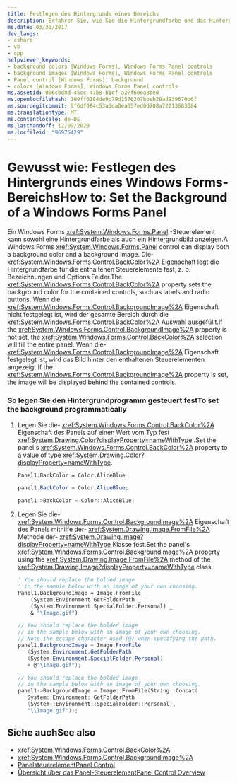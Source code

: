 ```yaml
---
title: Festlegen des Hintergrunds eines Bereichs
description: Erfahren Sie, wie Sie die Hintergrundfarbe und das Hintergrundbild eines Windows Forms Panel mit dem Designer festlegen.
ms.date: 03/30/2017
dev_langs:
- csharp
- vb
- cpp
helpviewer_keywords:
- background colors [Windows Forms], Windows Forms Panel controls
- background images [Windows Forms], Windows Forms Panel controls
- Panel control [Windows Forms], background
- colors [Windows Forms], Windows Forms Panel controls
ms.assetid: 096cbd8d-45cc-47b8-b1ef-a27f60ea8be0
ms.openlocfilehash: 109ff6184de9c79d1576207bbeb29ad939670b6f
ms.sourcegitcommit: 9f6df084c53a3da0ea657ed0d708a72213683084
ms.translationtype: MT
ms.contentlocale: de-DE
ms.lasthandoff: 12/09/2020
ms.locfileid: "96975429"
---
```

# <a name="how-to-set-the-background-of-a-windows-forms-panel"></a><span data-ttu-id="2c431-103">Gewusst wie: Festlegen des Hintergrunds eines Windows Forms-Bereichs</span><span class="sxs-lookup"><span data-stu-id="2c431-103">How to: Set the Background of a Windows Forms Panel</span></span>
<span data-ttu-id="2c431-104">Ein Windows Forms <xref:System.Windows.Forms.Panel> -Steuerelement kann sowohl eine Hintergrundfarbe als auch ein Hintergrundbild anzeigen.</span><span class="sxs-lookup"><span data-stu-id="2c431-104">A Windows Forms <xref:System.Windows.Forms.Panel> control can display both a background color and a background image.</span></span> <span data-ttu-id="2c431-105">Die- <xref:System.Windows.Forms.Control.BackColor%2A> Eigenschaft legt die Hintergrundfarbe für die enthaltenen Steuerelemente fest, z. b. Bezeichnungen und Options Felder.</span><span class="sxs-lookup"><span data-stu-id="2c431-105">The <xref:System.Windows.Forms.Control.BackColor%2A> property sets the background color for the contained controls, such as labels and radio buttons.</span></span> <span data-ttu-id="2c431-106">Wenn die <xref:System.Windows.Forms.Control.BackgroundImage%2A> Eigenschaft nicht festgelegt ist, wird der gesamte Bereich durch die <xref:System.Windows.Forms.Control.BackColor%2A> Auswahl ausgefüllt.</span><span class="sxs-lookup"><span data-stu-id="2c431-106">If the <xref:System.Windows.Forms.Control.BackgroundImage%2A> property is not set, the <xref:System.Windows.Forms.Control.BackColor%2A> selection will fill the entire panel.</span></span> <span data-ttu-id="2c431-107">Wenn die- <xref:System.Windows.Forms.Control.BackgroundImage%2A> Eigenschaft festgelegt ist, wird das Bild hinter den enthaltenen Steuerelementen angezeigt.</span><span class="sxs-lookup"><span data-stu-id="2c431-107">If the <xref:System.Windows.Forms.Control.BackgroundImage%2A> property is set, the image will be displayed behind the contained controls.</span></span>  
  
### <a name="to-set-the-background-programmatically"></a><span data-ttu-id="2c431-108">So legen Sie den Hintergrundprogramm gesteuert fest</span><span class="sxs-lookup"><span data-stu-id="2c431-108">To set the background programmatically</span></span>  
  
1. <span data-ttu-id="2c431-109">Legen Sie die- <xref:System.Windows.Forms.Control.BackColor%2A> Eigenschaft des Panels auf einen Wert vom Typ fest <xref:System.Drawing.Color?displayProperty=nameWithType> .</span><span class="sxs-lookup"><span data-stu-id="2c431-109">Set the panel's <xref:System.Windows.Forms.Control.BackColor%2A> property to a value of type <xref:System.Drawing.Color?displayProperty=nameWithType>.</span></span>  
  
    ```vb  
    Panel1.BackColor = Color.AliceBlue  
    ```  
  
    ```csharp  
    panel1.BackColor = Color.AliceBlue;  
    ```  
  
    ```cpp  
    panel1->BackColor = Color::AliceBlue;  
    ```  
  
2. <span data-ttu-id="2c431-110">Legen Sie die- <xref:System.Windows.Forms.Control.BackgroundImage%2A> Eigenschaft des Panels mithilfe der- <xref:System.Drawing.Image.FromFile%2A> Methode der- <xref:System.Drawing.Image?displayProperty=nameWithType> Klasse fest.</span><span class="sxs-lookup"><span data-stu-id="2c431-110">Set the panel's <xref:System.Windows.Forms.Control.BackgroundImage%2A> property using the <xref:System.Drawing.Image.FromFile%2A> method of the <xref:System.Drawing.Image?displayProperty=nameWithType> class.</span></span>  
  
    ```vb  
    ' You should replace the bolded image
    ' in the sample below with an image of your own choosing.  
    Panel1.BackgroundImage = Image.FromFile _  
        (System.Environment.GetFolderPath _  
        (System.Environment.SpecialFolder.Personal) _  
        & "\Image.gif")  
    ```  
  
    ```csharp  
    // You should replace the bolded image
    // in the sample below with an image of your own choosing.  
    // Note the escape character used (@) when specifying the path.  
    panel1.BackgroundImage = Image.FromFile  
       (System.Environment.GetFolderPath  
       (System.Environment.SpecialFolder.Personal)  
       + @"\Image.gif");  
    ```  
  
    ```cpp  
    // You should replace the bolded image
    // in the sample below with an image of your own choosing.  
    panel1->BackgroundImage = Image::FromFile(String::Concat(  
       System::Environment::GetFolderPath  
       (System::Environment::SpecialFolder::Personal),  
       "\\Image.gif"));  
    ```  
  
## <a name="see-also"></a><span data-ttu-id="2c431-111">Siehe auch</span><span class="sxs-lookup"><span data-stu-id="2c431-111">See also</span></span>

- <xref:System.Windows.Forms.Control.BackColor%2A>
- <xref:System.Windows.Forms.Control.BackgroundImage%2A>
- [<span data-ttu-id="2c431-112">Panelsteuerelement</span><span class="sxs-lookup"><span data-stu-id="2c431-112">Panel Control</span></span>](panel-control-windows-forms.md)
- [<span data-ttu-id="2c431-113">Übersicht über das Panel-Steuerelement</span><span class="sxs-lookup"><span data-stu-id="2c431-113">Panel Control Overview</span></span>](panel-control-overview-windows-forms.md)
